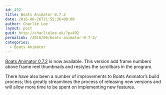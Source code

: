 ```yaml
---
id: 492
title: Boats Animator 0.7.2
date: 2016-06-26T21:55:36+00:00
author: Charlie Lee
layout: post
guid: http://charlielee.uk/?p=492
permalink: /2016/06/boats-animator-0-7-2/
categories:
  - Boats Animator
---
```

[Boats Animator 0.7.2](https://github.com/BoatsAreRockable/Boats-Animator/releases/tag/v0.7.2) is now available. This version add frame numbers above frame reel thumbnails and restyles the scrollbars in the program.

There have also been a number of improvements to Boats Animator&#8217;s build process; this greatly streamlines the process of releasing new versions and will allow more time to be spent on implementing new features.
